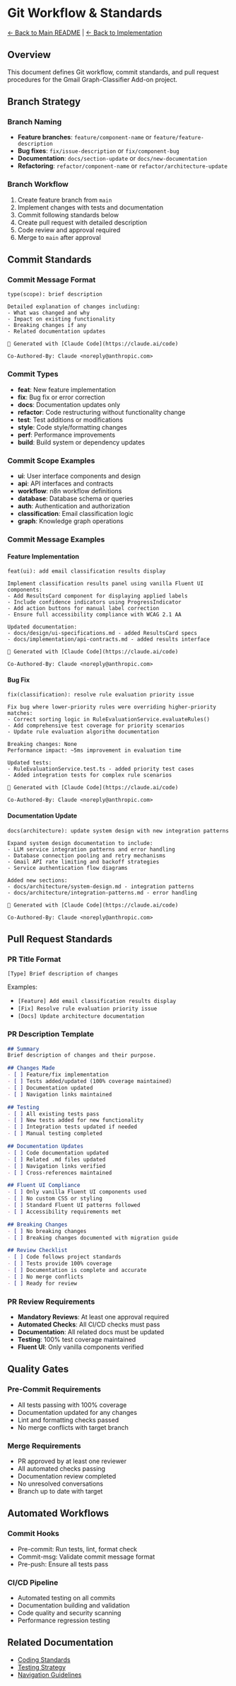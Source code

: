 # Git Workflow & Standards

[← Back to Main README](../../README.md) | [← Back to Implementation](coding-standards.md)

## Overview

This document defines Git workflow, commit standards, and pull request procedures for the Gmail Graph-Classifier Add-on project.

## Branch Strategy

### Branch Naming
- **Feature branches**: `feature/component-name` or `feature/feature-description`
- **Bug fixes**: `fix/issue-description` or `fix/component-bug`
- **Documentation**: `docs/section-update` or `docs/new-documentation`
- **Refactoring**: `refactor/component-name` or `refactor/architecture-update`

### Branch Workflow
1. Create feature branch from `main`
2. Implement changes with tests and documentation
3. Commit following standards below
4. Create pull request with detailed description
5. Code review and approval required
6. Merge to `main` after approval

## Commit Standards

### Commit Message Format
```
type(scope): brief description

Detailed explanation of changes including:
- What was changed and why
- Impact on existing functionality
- Breaking changes if any
- Related documentation updates

🤖 Generated with [Claude Code](https://claude.ai/code)

Co-Authored-By: Claude <noreply@anthropic.com>
```

### Commit Types
- **feat**: New feature implementation
- **fix**: Bug fix or error correction
- **docs**: Documentation updates only
- **refactor**: Code restructuring without functionality change
- **test**: Test additions or modifications
- **style**: Code style/formatting changes
- **perf**: Performance improvements
- **build**: Build system or dependency updates

### Commit Scope Examples
- **ui**: User interface components and design
- **api**: API interfaces and contracts
- **workflow**: n8n workflow definitions
- **database**: Database schema or queries
- **auth**: Authentication and authorization
- **classification**: Email classification logic
- **graph**: Knowledge graph operations

### Commit Message Examples

#### Feature Implementation
```
feat(ui): add email classification results display

Implement classification results panel using vanilla Fluent UI components:
- Add ResultsCard component for displaying applied labels
- Include confidence indicators using ProgressIndicator
- Add action buttons for manual label correction
- Ensure full accessibility compliance with WCAG 2.1 AA

Updated documentation:
- docs/design/ui-specifications.md - added ResultsCard specs
- docs/implementation/api-contracts.md - added results interface

🤖 Generated with [Claude Code](https://claude.ai/code)

Co-Authored-By: Claude <noreply@anthropic.com>
```

#### Bug Fix
```
fix(classification): resolve rule evaluation priority issue

Fix bug where lower-priority rules were overriding higher-priority matches:
- Correct sorting logic in RuleEvaluationService.evaluateRules()
- Add comprehensive test coverage for priority scenarios
- Update rule evaluation algorithm documentation

Breaking changes: None
Performance impact: ~5ms improvement in evaluation time

Updated tests:
- RuleEvaluationService.test.ts - added priority test cases
- Added integration tests for complex rule scenarios

🤖 Generated with [Claude Code](https://claude.ai/code)

Co-Authored-By: Claude <noreply@anthropic.com>
```

#### Documentation Update
```
docs(architecture): update system design with new integration patterns

Expand system design documentation to include:
- LLM service integration patterns and error handling
- Database connection pooling and retry mechanisms
- Gmail API rate limiting and backoff strategies
- Service authentication flow diagrams

Added new sections:
- docs/architecture/system-design.md - integration patterns
- docs/architecture/integration-patterns.md - error handling

🤖 Generated with [Claude Code](https://claude.ai/code)

Co-Authored-By: Claude <noreply@anthropic.com>
```

## Pull Request Standards

### PR Title Format
```
[Type] Brief description of changes
```

Examples:
- `[Feature] Add email classification results display`
- `[Fix] Resolve rule evaluation priority issue`
- `[Docs] Update architecture documentation`

### PR Description Template
```markdown
## Summary
Brief description of changes and their purpose.

## Changes Made
- [ ] Feature/fix implementation
- [ ] Tests added/updated (100% coverage maintained)
- [ ] Documentation updated
- [ ] Navigation links maintained

## Testing
- [ ] All existing tests pass
- [ ] New tests added for new functionality
- [ ] Integration tests updated if needed
- [ ] Manual testing completed

## Documentation Updates
- [ ] Code documentation updated
- [ ] Related .md files updated
- [ ] Navigation links verified
- [ ] Cross-references maintained

## Fluent UI Compliance
- [ ] Only vanilla Fluent UI components used
- [ ] No custom CSS or styling
- [ ] Standard Fluent UI patterns followed
- [ ] Accessibility requirements met

## Breaking Changes
- [ ] No breaking changes
- [ ] Breaking changes documented with migration guide

## Review Checklist
- [ ] Code follows project standards
- [ ] Tests provide 100% coverage
- [ ] Documentation is complete and accurate
- [ ] No merge conflicts
- [ ] Ready for review
```

### PR Review Requirements
- **Mandatory Reviews**: At least one approval required
- **Automated Checks**: All CI/CD checks must pass
- **Documentation**: All related docs must be updated
- **Testing**: 100% test coverage maintained
- **Fluent UI**: Only vanilla components verified

## Quality Gates

### Pre-Commit Requirements
- All tests passing with 100% coverage
- Documentation updated for any changes
- Lint and formatting checks passed
- No merge conflicts with target branch

### Merge Requirements
- PR approved by at least one reviewer
- All automated checks passing
- Documentation review completed
- No unresolved conversations
- Branch up to date with target

## Automated Workflows

### Commit Hooks
- Pre-commit: Run tests, lint, format check
- Commit-msg: Validate commit message format
- Pre-push: Ensure all tests pass

### CI/CD Pipeline
- Automated testing on all commits
- Documentation building and validation
- Code quality and security scanning
- Performance regression testing

## Related Documentation

- [Coding Standards](coding-standards.md)
- [Testing Strategy](testing-strategy.md)
- [Navigation Guidelines](../reference/navigation-guidelines.md)